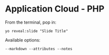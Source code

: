 
# Application Cloud - PHP

From the terminal, pop in:

  ```yo reveal:slide "Slide Title"```

Available options:

 ```--markdown --attributes --notes```
